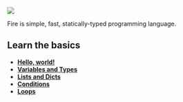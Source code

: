 <img src="https://i.imgur.com/SSYGMnA.png"/>

Fire is simple, fast, statically-typed programming language.

## Learn the basics
- **[Hello, world!](https://maviek.github.io/fire-lang/basics/HELLO)**
- **[Variables and Types](https://maviek.github.io/fire-lang/basics/VARIABLES)**
- **[Lists and Dicts](https://maviek.github.io/fire-lang/basics/LISTS)**
- **[Conditions](https://maviek.github.io/fire-lang/basics/CONDITIONS)**
- **[Loops](https://maviek.github.io/fire-lang/basics/LOOPS)**
